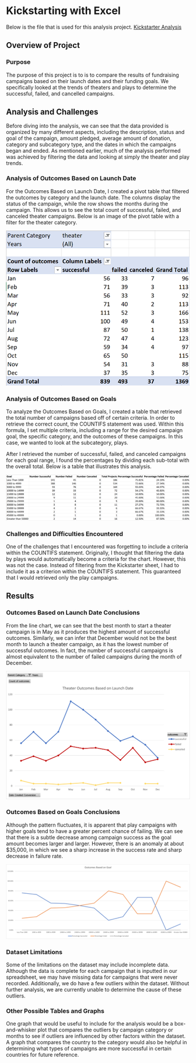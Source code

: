 # Kickstarting with Excel
Below is the file that is used for this analysis project.
[Kickstarter Analysis](https://github.com/caseychen3605/kickstarter-analysis/blob/master/Kickstarter_Challenge.xlsx)

## Overview of Project
### Purpose
The purpose of this project is to is to compare the results of fundraising campaigns based on their launch dates and their funding goals. We specifically looked at the trends of theaters and plays to determine the successful, failed, and cancelled campaigns.

## Analysis and Challenges
Before diving into the analysis, we can see that the data provided is organized by many different aspects, including the description, status and goal of the campaign, amount pledged, average amount of donation, category and subcategory type, and the dates in which the campaigns began and ended. As mentioned earlier, much of the analysis performed was achieved by filtering the data and looking at simply the theater and play trends. 

### Analysis of Outcomes Based on Launch Date
For the Outcomes Based on Launch Date, I created a pivot table that filtered the outcomes by category and the launch date. The columns display the status of the campaign, while the row shows the months during the campaign. This allows us to see the total count of successful, failed, and canceled theater campaigns. Below is an image of the pivot table with a filter for the theater category. 

![Theater Outcomes Pivot Table](https://github.com/caseychen3605/kickstarter-analysis/blob/master/Resources/Theater%20Outcomes%20Pivot%20Table.PNG)

### Analysis of Outcomes Based on Goals
To analyze the Outcomes Based on Goals, I created a table that retrieved the total number of campaigns based off of certain criteria. In order to retrieve the correct count, the COUNTIFS statement was used. Within this formula, I set multiple criteria, including a range for the desired campaign goal, the specific category, and the outcomes of these campaigns. In this case, we wanted to look at the subcategory, plays.

After I retrieved the number of successful, failed, and canceled campaigns for each goal range, I found the percentages by dividing each sub-total with the overall total. Below is a table that illustrates this analysis.

![Play Outcomes Table](https://github.com/caseychen3605/kickstarter-analysis/blob/master/Resources/Play%20Table.PNG)

### Challenges and Difficulties Encountered
One of the challenges that I encountered was forgetting to include a criteria within the COUNTIFS statement. Originally, I thought that filtering the data by plays would automatically become a criteria for the chart. However, this was not the case. Instead of filtering from the Kickstarter sheet, I had to include it as a criterion within the COUNTIFS statement. This guaranteed that I would retrieved only the play campaigns.

## Results

### Outcomes Based on Launch Date Conclusions
From the line chart, we can see that the best month to start a theater campaign is in May as it produces the highest amount of successful outcomes. Similarly, we can infer that December would not be the best month to launch a theater campaign, as it has the lowest number of successful outcomes. In fact, the number of successful campaigns is almost equivalent to the number of failed campaigns during the month of December.

![Outcomes Based on Launch Date](https://github.com/caseychen3605/kickstarter-analysis/blob/master/Resources/Theater_Outcomes_vs_Launch.png)

### Outcomes Based on Goals Conclusions
Although the pattern fluctuates, it is apparent that play campaigns with higher goals tend to have a greater percent chance of failing. We can see that there is a subtle decrease among campaign success as the goal amount becomes larger and larger. However, there is an anomaly at about $35,000, in which we see a sharp increase in the success rate and sharp decrease in failure rate. 

![Outcomes Based on Goals](https://github.com/caseychen3605/kickstarter-analysis/blob/master/Resources/Outcomes_vs_Goals.png)

### Dataset Limitations
Some of the limitations on the dataset may include incomplete data. Although the data is complete for each campaign that is inputted in our spreadsheet, we may have missing data for campaigns that were never recorded. Additionally, we do have a few outliers within the dataset. Without further analysis, we are currently unable to determine the cause of these outliers.

### Other Possible Tables and Graphs
One graph that would be useful to include for the analysis would be a box-and-whisker plot that compares the outliers by campaign category or months to see if outliers are influenced by other factors within the dataset. A graph that compares the country to the category would also be helpful in determining what types of campaigns are more successful in certain countries for future reference.
